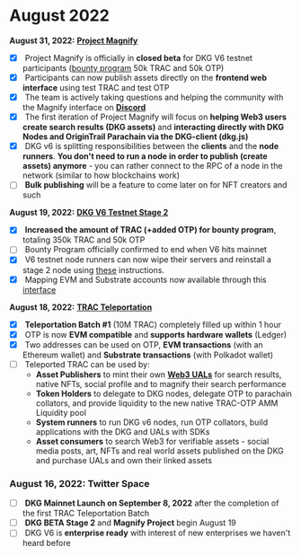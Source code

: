 # August 2022

**August 31, 2022:** [**Project Magnify**](https://projectmagnify.io/create)

* [x] &#x20;Project Magnify is officially in **closed beta** for DKG V6 testnet participants ([bounty program](https://bountyprogram.origintrail.io/) 50k TRAC and 50k OTP)
* [x] &#x20;Participants can now publish assets directly on the **frontend web interface** using test TRAC and test OTP
* [x] &#x20;The team is actively taking questions and helping the community with the Magnify interface on [**Discord**](https://discord.com/channels/460837319025623050/1012026740601786469)
* [x] &#x20;The first iteration of Project Magnify will focus on **helping Web3 users create search results (DKG assets)** and **interacting directly with DKG Nodes and OriginTrail Parachain via the DKG-client (dkg.js)**
* [x] &#x20;DKG v6 is splitting responsibilities between the **clients** and the **node runners**. **You don't need to run a node in order to publish (create assets) anymore** - you can rather connect to the RPC of a node in the network (similar to how blockchains work)
* [ ] &#x20;**Bulk publishing** will be a feature to come later on for NFT creators and such

**August 19, 2022:** [**DKG V6 Testnet Stage 2**](https://bountyprogram.origintrail.io/)

* [x] &#x20;**Increased the amount of TRAC (+added OTP) for bounty program**, totaling 350k TRAC and 50k OTP
* [ ] &#x20;Bounty Program officially confirmed to end when V6 hits mainnet
* [x] &#x20;V6 testnet node runners can now wipe their servers and reinstall a stage 2 node using [these](https://github.com/OriginTrail/dkg-docs/blob/master/decentralized-knowledge-graph-layer-2/testnet-node-setup-instructions/setup-instructions-dockerless.md) instructions.
* [x] &#x20;Mapping EVM and Substrate accounts now available through this [interface](https://parachain.origintrail.io/parachain-account-mapping)

**August 18, 2022:** [**TRAC Teleportation**](https://teleport.origintrail.io/)

* [x] &#x20;**Teleportation Batch #1** (10M TRAC) completely filled up within 1 hour
* [x] &#x20;OTP is now **EVM compatible** and **supports hardware wallets** (Ledger)
* [x] &#x20;Two addresses can be used on OTP, **EVM transactions** (with an Ethereum wallet) and **Substrate transactions** (with Polkadot wallet)
* [ ] &#x20;Teleported TRAC can be used by:
  * **Asset Publishers** to mint their own [**Web3 UALs**](https://twitter.com/\_i\_o\_t\_b/status/1458896467733606410) for search results, native NFTs, social profile and to magnify their search performance
  * **Token Holders** to delegate to DKG nodes, delegate OTP to parachain collators, and provide liquidity to the new native TRAC-OTP AMM Liquidity pool
  * **System runners** to run DKG v6 nodes, run OTP collators, build applications with the DKG and UALs with SDKs
  * **Asset consumers** to search Web3 for verifiable assets - social media posts, art, NFTs and real world assets published on the DKG and purchase UALs and own their linked assets

### **August 16, 2022: Twitter Space**

* [ ] &#x20;**DKG Mainnet Launch on September 8, 2022** after the completion of the first TRAC Teleportation Batch
* [ ] &#x20;**DKG BETA Stage 2** and **Magnify Project** begin August 19
* [ ] &#x20;DKG V6 is **enterprise ready** with interest of new enterprises we haven't heard before
